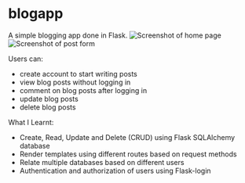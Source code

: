 # blogapp
A simple blogging app done in Flask.
![Screenshot of home page](https://github.com/Raylow00/blogapp/blob/master/Screenshot_1.png)
![Screenshot of post form](https://github.com/Raylow00/blogapp/blob/master/Screenshot_2.png)

Users can:
- create account to start writing posts
- view blog posts without logging in
- comment on blog posts after logging in
- update blog posts
- delete blog posts

What I Learnt:
- Create, Read, Update and Delete (CRUD) using Flask SQLAlchemy database
- Render templates using different routes based on request methods
- Relate multiple databases based on different users
- Authentication and authorization of users using Flask-login

